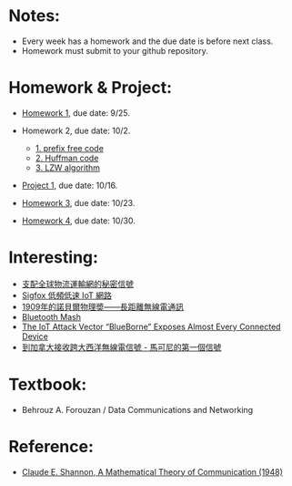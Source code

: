# Notes:
- Every week has a homework and the due date is before next class.
- Homework must submit to your github repository.

# Homework & Project:
- <a href="https://github.com/cnchenpu/data-comm/blob/master/03_data-comm_infor-basis.md#entropy"> Homework 1</a>, due date: 9/25.
- Homework 2, due date: 10/2.
    - <a href="https://github.com/cnchenpu/data-comm/blob/master/04_data-comm_coding.md#homework-due-date-102"> 1. prefix free code </a>
    - <a href="https://github.com/cnchenpu/data-comm/blob/master/05_data-comm_huffman-code.md#homework-due-date-102"> 2. Huffman code </a>
    - <a href="https://github.com/cnchenpu/data-comm/blob/master/06_data-comm_lzw-code.md#homework-due-date-102"> 3. LZW algorithm </a>
    
- <a href="https://github.com/cnchenpu/data-comm/blob/master/05_data-comm_huffman-code.md#program-project-due-date-1016"> Project 1</a>, due date: 10/16.
- <a href="https://github.com/cnchenpu/data-comm/blob/master/11_data-comm_digital-trans_D2D.md#hw-due-date-1023"> Homework 3</a>, due date: 10/23.
- <a href="https://github.com/cnchenpu/data-comm/blob/master/16_data-comm_media.md#hw-due-date-1030"> Homework 4</a>, due date: 10/30.

# Interesting:
- <a href="http://www.bbc.com/ukchina/trad/vert_fut/2016/05/160518_vert_fut_the-invisible-language-of-trains-boats-and-planes"> 支配全球物流運輸網的秘密信號 </a>
- <a href="https://en.wikipedia.org/wiki/Sigfox"> Sigfox 低頻低速 IoT 網路 </a>
- <a href="http://pansci.asia/archives/124494"> 1909年的諾貝爾物理奬——長距離無線電通訊 </a>
- <a href="https://github.com/cnchenpu/data-comm/wiki/Bluetooth-Mesh"> Bluetooth Mash </a>
- <a href="https://www.armis.com/blueborne/"> The IoT Attack Vector “BlueBorne” Exposes Almost Every Connected Device </a>
- <a href="http://www.bbc.com/ukchina/trad/vert-tra-41597892"> 到加拿大接收跨大西洋無線電信號 - 馬可尼的第一個信號 </a>

# Textbook:
- Behrouz A. Forouzan / Data Communications and Networking

# Reference:
- <a href="https://en.wikipedia.org/wiki/A_Mathematical_Theory_of_Communication">Claude E. Shannon, A Mathematical Theory of Communication (1948)</a>
